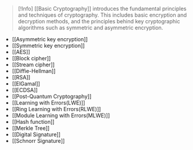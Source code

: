 > [!Info]
> [[Basic Cryptography]] introduces the fundamental principles and techniques of cryptography. This includes basic encryption and decryption methods, and the principles behind key cryptographic algorithms such as symmetric and asymmetric encryption.


- [[Asymmetric key encryption]]
- [[Symmetric key encryption]]
- [[AES]]
- [[Block cipher]]
- [[Stream cipher]]
- [[Diffie-Hellman]]
- [[RSA]]
- [[ElGamal]]
- [[ECDSA]]
- [[Post-Quantum Cryptography]]
- [[Learning with Errors(LWE)]]
- [[Ring Learning with Errors(RLWE)]]
- [[Module Learning with Errors(MLWE)]]
- [[Hash function]]
- [[Merkle Tree]]
- [[Digital Signature]]
- [[Schnorr Signature]]